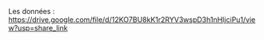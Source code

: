 Les données : https://drive.google.com/file/d/12KO7BU8kK1r2RYV3wspD3h1nHIjciPu1/view?usp=share_link
